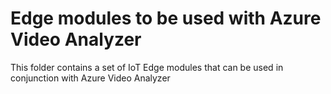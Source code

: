 # Edge modules to be used with Azure Video Analyzer

This folder contains a set of IoT Edge modules that can be used in conjunction with Azure Video Analyzer
